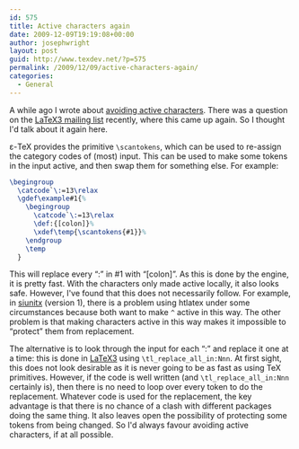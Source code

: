 ```yaml
---
id: 575
title: Active characters again
date: 2009-12-09T19:19:08+00:00
author: josephwright
layout: post
guid: http://www.texdev.net/?p=575
permalink: /2009/12/09/active-characters-again/
categories:
  - General
---
```

A while ago I wrote about [avoiding active characters](http://www.texdev.net/2009/07/04/avoiding-active-characters/). There was a question on the [LaTeX3 mailing list](http://listserv.uni-heidelberg.de/cgi-bin/wa?A0=latex-l) recently, where this came up again. So I thought I'd talk about it again here.

ε-TeX provides the primitive `\scantokens`, which can be used to re-assign the category codes of (most) input. This can be used to make some tokens in the input active, and then swap them for something else. For example:

<!-- {% raw %} -->
```latex
\begingroup
  \catcode`\:=13\relax
  \gdef\example#1{%
    \begingroup
      \catcode`\:=13\relax
      \def:{[colon]}%
      \xdef\temp{\scantokens{#1}}%
    \endgroup
    \temp
  }
```
<!-- {% endraw %} -->

This will replace every “:” in #1 with “[colon]”. As this is done by the engine, it is pretty fast. With the characters only made active locally, it also looks safe. However, I've found that this does not necessarily follow. For example, in [siunitx](https://ctan.org/pkg/siunitx) (version 1), there is a problem using htlatex under some circumstances because both want to make `^` active in this way. The other problem is that making characters active in this way makes it impossible to “protect” them from replacement.

The alternative is to look through the input for each “:” and replace it one at a time: this is done in [LaTeX3](http://www.latex-project.org/latex3.html) using `\tl_replace_all_in:Nnn`. At first sight, this does not look desirable as it is never going to be as fast as using TeX primitives. However, if the code is well written (and `\tl_replace_all_in:Nnn` certainly is), then there is no need to loop over every token to do the replacement. Whatever code is used for the replacement, the key advantage is that there is no chance of a clash with different packages doing the same thing. It also leaves open the possibility of protecting some tokens from being changed. So I'd always favour avoiding active characters, if at all possible.
